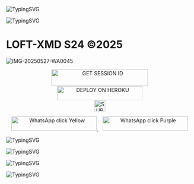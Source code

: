 
![TypingSVG](https://readme-typing-svg.herokuapp.com?font=Rockstar-ExtraBold&size=100&pause=1000&color=FF0000&center=true&vCenter=true&width=815&height=130&lines=▭+▬+▭+▬+▭+▬+▭+▬+▭+▬+▭)



![TypingSVG](https://readme-typing-svg.herokuapp.com?font=Rockstar-ExtraBold&size=100&pause=1000&color=FF0000&center=true&vCenter=true&width=815&height=130&lines=▭+▬+▭+▬+▭+▬+▭+▬+▭+▬+▭)




#        LOFT-XMD S24 ©2025

![IMG-20250527-WA0045](https://github.com/user-attachments/assets/dcf22565-1e07-4287-91ea-5a31f3dd408b)








<div align="center">
  <a href="https://loft-session-id-6.onrender.com/">
    <img title="GET SESSION ID" src="https://img.shields.io/badge/GET SESSION ID-HERE-0000FF?style=for-the-badge&logo=render&logoColor=white&labelColor=0000FF&color=0000FF" width="260" height="45"/>
  </a>
</div>












<div align="center">
  <a href="https://dashboard.heroku.com/new?template=https://github.com/loftxmd23/LOFT-MD">
    <img title="DEPLOY ON HEROKU" src="https://img.shields.io/badge/DEPLOY-ON HEROKU-red?style=for-the-badge&logo=heroku&logoColor=white&labelColor=red&color=red" width="230" height="38.1"/>
  </a>
</div>



<div align="center">
  <a href="https://whatsapp.com/channel/0029Vb6B9xFCxoAseuG1g610">
    <img height="30" title="SUPPORT CHANNEL" src="https://img.shields.io/badge/Support%20Channel-ff69b4?style=for-the-badge&logo=whatsapp&logoColor=white&labelColor=ff69b4&color=ff69b4">
  </a>
</div>



<p align="center">
  <a href="https://wa.me/255778018545">
    <img src="https://img.shields.io/badge/WhatsApp-click-FFD700?style=for-the-badge&logo=whatsapp&logoColor=white" width="230" height="38" alt="WhatsApp click Yellow"/>
  </a>
  &nbsp;&nbsp;
  <a href="https://wa.me/255778018545">
    <img src="https://img.shields.io/badge/WhatsApp-click-800080?style=for-the-badge&logo=whatsapp&logoColor=white" width="230" height="38" alt="WhatsApp click Purple"/>
  </a>
</p>






![TypingSVG](https://readme-typing-svg.herokuapp.com?font=Rockstar-ExtraBold&size=100&pause=1000&color=FF0000&center=true&vCenter=true&width=815&height=130&lines=▭+▬+▭+▬+▭+▬+▭+▬+▭+▬+▭)



![TypingSVG](https://readme-typing-svg.herokuapp.com?font=Rockstar-ExtraBold&size=100&pause=1000&color=FF0000&center=true&vCenter=true&width=815&height=130&lines=▭+▬+▭+▬+▭+▬+▭+▬+▭+▬+▭)



![TypingSVG](https://readme-typing-svg.herokuapp.com?font=Rockstar-ExtraBold&size=100&pause=1000&color=FF0000&center=true&vCenter=true&width=815&height=130&lines=▭+▬+▭+▬+▭+▬+▭+▬+▭+▬+▭)



![TypingSVG](https://readme-typing-svg.herokuapp.com?font=Rockstar-ExtraBold&size=100&pause=1000&color=FF0000&center=true&vCenter=true&width=815&height=130&lines=▭+▬+▭+▬+▭+▬+▭+▬+▭+▬+▭)
